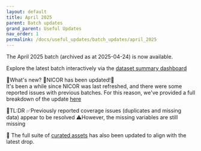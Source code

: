 ```yaml
---
layout: default
title: April 2025
parent: Batch updates
grand_parent: Useful Updates
nav_order: 1
permalink: /docs/useful_updates/batch_updates/april_2025
---
```


The April 2025 batch (archived as at 2025-04-24) is now available.

Explore the latest batch interactively via the <a href="https://bhfdatasciencecentre.org/dashboard/" target="_blank">dataset summary dashboard</a>

🧠What's new?
📣NICOR has been updated!🎉  
It's been a while since NICOR was last refreshed, and there were some reported issues with previous batches. For this reason, we've provided a full breakdown of the update <a href="https://bhfdsc.github.io/documentation/docs/useful_updates/nicor_april_2025" target="_blank">here</a>

📌TL:DR
✅Previously reported coverage issues (duplicates and missing data) appear to be resolved
⚠️However, the missing variables are still missing

🌟 The full suite of <a href="https://bhfdsc.github.io/documentation/curated_assets" target="_blank">curated assets</a> has also been updated to align with the latest drop.
